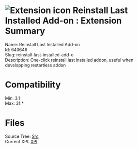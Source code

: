 # ![Extension icon](https://addons.thunderbird.net/user-media/addon_icons/640/640646-64.png?modified=1440303627) Reinstall Last Installed Add-on : Extension Summary

Name: Reinstall Last Installed Add-on  
Id: 640646  
Slug: reinstall-last-installed-add-o  
Description: One-click reinstall last installed addon, useful when developping restartless addon
  

# Compatibility
Min: 3.1  
Max: 31.*  

# Files

Source Tree: [Src](C:/Dev/Thunderbird/ThunderKdB/xall/xOther/640646-reinstall-last-installed-add-o/src)  
Current XPI: [XPI](C:/Dev/Thunderbird/ThunderKdB/xall/xOther/640646-reinstall-last-installed-add-o/xpi)  




